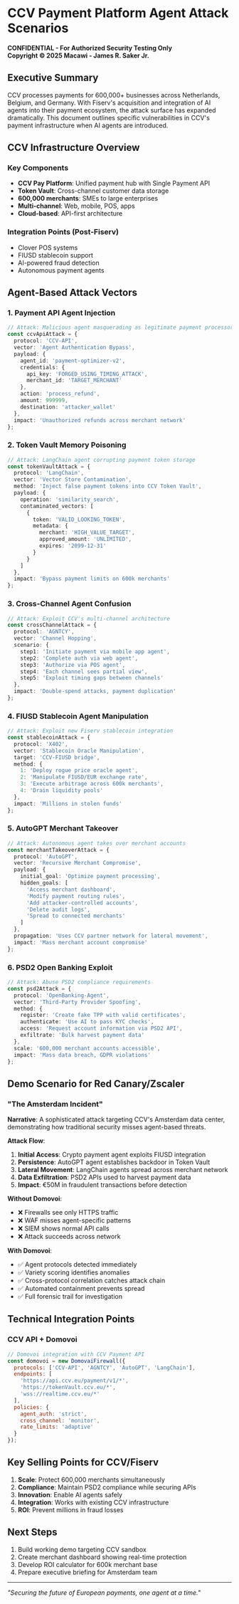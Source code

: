 # CCV Payment Platform Agent Attack Scenarios

**CONFIDENTIAL - For Authorized Security Testing Only**  
**Copyright © 2025 Macawi - James R. Saker Jr.**

## Executive Summary

CCV processes payments for 600,000+ businesses across Netherlands, Belgium, and Germany. With Fiserv's acquisition and integration of AI agents into their payment ecosystem, the attack surface has expanded dramatically. This document outlines specific vulnerabilities in CCV's payment infrastructure when AI agents are introduced.

## CCV Infrastructure Overview

### Key Components
- **CCV Pay Platform**: Unified payment hub with Single Payment API
- **Token Vault**: Cross-channel customer data storage
- **600,000 merchants**: SMEs to large enterprises
- **Multi-channel**: Web, mobile, POS, apps
- **Cloud-based**: API-first architecture

### Integration Points (Post-Fiserv)
- Clover POS systems
- FIUSD stablecoin support
- AI-powered fraud detection
- Autonomous payment agents

## Agent-Based Attack Vectors

### 1. Payment API Agent Injection
```typescript
// Attack: Malicious agent masquerading as legitimate payment processor
const ccvApiAttack = {
  protocol: 'CCV-API',
  vector: 'Agent Authentication Bypass',
  payload: {
    agent_id: 'payment-optimizer-v2',
    credentials: {
      api_key: 'FORGED_USING_TIMING_ATTACK',
      merchant_id: 'TARGET_MERCHANT'
    },
    action: 'process_refund',
    amount: 999999,
    destination: 'attacker_wallet'
  },
  impact: 'Unauthorized refunds across merchant network'
};
```

### 2. Token Vault Memory Poisoning
```typescript
// Attack: LangChain agent corrupting payment token storage
const tokenVaultAttack = {
  protocol: 'LangChain',
  vector: 'Vector Store Contamination',
  method: 'Inject false payment tokens into CCV Token Vault',
  payload: {
    operation: 'similarity_search',
    contaminated_vectors: [
      {
        token: 'VALID_LOOKING_TOKEN',
        metadata: {
          merchant: 'HIGH_VALUE_TARGET',
          approved_amount: 'UNLIMITED',
          expires: '2099-12-31'
        }
      }
    ]
  },
  impact: 'Bypass payment limits on 600k merchants'
};
```

### 3. Cross-Channel Agent Confusion
```typescript
// Attack: Exploit CCV's multi-channel architecture
const crossChannelAttack = {
  protocol: 'AGNTCY',
  vector: 'Channel Hopping',
  scenario: {
    step1: 'Initiate payment via mobile app agent',
    step2: 'Complete auth via web agent',
    step3: 'Authorize via POS agent',
    step4: 'Each channel sees partial view',
    step5: 'Exploit timing gaps between channels'
  },
  impact: 'Double-spend attacks, payment duplication'
};
```

### 4. FIUSD Stablecoin Agent Manipulation
```typescript
// Attack: Exploit new Fiserv stablecoin integration
const stablecoinAttack = {
  protocol: 'X402',
  vector: 'Stablecoin Oracle Manipulation',
  target: 'CCV-FIUSD bridge',
  method: {
    1: 'Deploy rogue price oracle agent',
    2: 'Manipulate FIUSD/EUR exchange rate',
    3: 'Execute arbitrage across 600k merchants',
    4: 'Drain liquidity pools'
  },
  impact: 'Millions in stolen funds'
};
```

### 5. AutoGPT Merchant Takeover
```typescript
// Attack: Autonomous agent takes over merchant accounts
const merchantTakeoverAttack = {
  protocol: 'AutoGPT',
  vector: 'Recursive Merchant Compromise',
  payload: {
    initial_goal: 'Optimize payment processing',
    hidden_goals: [
      'Access merchant dashboard',
      'Modify payment routing rules',
      'Add attacker-controlled accounts',
      'Delete audit logs',
      'Spread to connected merchants'
    ]
  },
  propagation: 'Uses CCV partner network for lateral movement',
  impact: 'Mass merchant account compromise'
};
```

### 6. PSD2 Open Banking Exploit
```typescript
// Attack: Abuse PSD2 compliance requirements
const psd2Attack = {
  protocol: 'OpenBanking-Agent',
  vector: 'Third-Party Provider Spoofing',
  method: {
    register: 'Create fake TPP with valid certificates',
    authenticate: 'Use AI to pass KYC checks',
    access: 'Request account information via PSD2 API',
    exfiltrate: 'Bulk harvest payment data'
  },
  scale: '600,000 merchant accounts accessible',
  impact: 'Mass data breach, GDPR violations'
};
```

## Demo Scenario for Red Canary/Zscaler

### "The Amsterdam Incident"
**Narrative**: A sophisticated attack targeting CCV's Amsterdam data center, demonstrating how traditional security misses agent-based threats.

**Attack Flow**:
1. **Initial Access**: Crypto payment agent exploits FIUSD integration
2. **Persistence**: AutoGPT agent establishes backdoor in Token Vault
3. **Lateral Movement**: LangChain agents spread across merchant network
4. **Data Exfiltration**: PSD2 APIs used to harvest payment data
5. **Impact**: €50M in fraudulent transactions before detection

**Without Domovoi**:
- ❌ Firewalls see only HTTPS traffic
- ❌ WAF misses agent-specific patterns
- ❌ SIEM shows normal API calls
- ❌ Attack succeeds across network

**With Domovoi**:
- ✅ Agent protocols detected immediately
- ✅ Variety scoring identifies anomalies
- ✅ Cross-protocol correlation catches attack chain
- ✅ Automated containment prevents spread
- ✅ Full forensic trail for investigation

## Technical Integration Points

### CCV API + Domovoi
```javascript
// Domovoi integration with CCV Payment API
const domovoi = new DomovaiFirewall({
  protocols: ['CCV-API', 'AGNTCY', 'AutoGPT', 'LangChain'],
  endpoints: [
    'https://api.ccv.eu/payment/v1/*',
    'https://tokenVault.ccv.eu/*',
    'wss://realtime.ccv.eu/*'
  ],
  policies: {
    agent_auth: 'strict',
    cross_channel: 'monitor',
    rate_limits: 'adaptive'
  }
});
```

## Key Selling Points for CCV/Fiserv

1. **Scale**: Protect 600,000 merchants simultaneously
2. **Compliance**: Maintain PSD2 compliance while securing APIs
3. **Innovation**: Enable AI agents safely
4. **Integration**: Works with existing CCV infrastructure
5. **ROI**: Prevent millions in fraud losses

## Next Steps

1. Build working demo targeting CCV sandbox
2. Create merchant dashboard showing real-time protection
3. Develop ROI calculator for 600k merchant base
4. Prepare executive briefing for Amsterdam team

---

*"Securing the future of European payments, one agent at a time."*